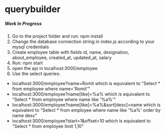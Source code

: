 # querybuilder
##### Work In Progress
1. Go to the project folder and run: npm install
2. Change the database connection string in index.js according to your mysql credentials
3. Create employee table with fields id, name, designation, about_employee, created_at, updated_at, salary
4. Run: npm start
5. open the api in localhost:3000/employee
6. Use the select queries:
  - localhost:3000/employee?name=Romit which is equivalent to "Select * from employee where name='Romit'"
  - localhost:3000/employee?name[like]=%a% which is equivalent to "Select * from employee where name like '%a%'"
  - localhost:3000/employee?name[like]=%a%&sort[desc]=name which is equivalent to "Select * from employee where name like '%a%' order by name desc"
  - localhost:3000/employee?start=1&offset=10 which is equivalent to "Select * from employee limit 1,10"
